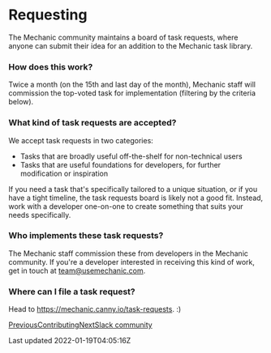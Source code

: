 # Requesting

The Mechanic community maintains a board of task requests, where anyone can submit their idea for an addition to the Mechanic task library.

### How does this work?

Twice a month (on the 15th and last day of the month), Mechanic staff will commission the top-voted task for implementation (filtering by the criteria below).

### What kind of task requests are accepted?

We accept task requests in two categories:

- Tasks that are broadly useful off-the-shelf for non-technical users
- Tasks that are useful foundations for developers, for further modification or inspiration

If you need a task that's specifically tailored to a unique situation, or if you have a tight timeline, the task requests board is likely not a good fit. Instead, work with a developer one-on-one to create something that suits your needs specifically.

### Who implements these task requests?

The Mechanic staff commission these from developers in the Mechanic community. If you're a developer interested in receiving this kind of work, get in touch at team@usemechanic.com.

### Where can I file a task request?

Head to https://mechanic.canny.io/task-requests. :)

[PreviousContributing](/resources/task-library/contributing)[NextSlack community](/resources/slack)

Last updated 2022-01-19T04:05:16Z